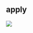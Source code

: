 ## apply
[![](https://www.herokucdn.com/deploy/button.png)](https://heroku.com/deploy?template=https://github.com/zlova/opinet.git)
